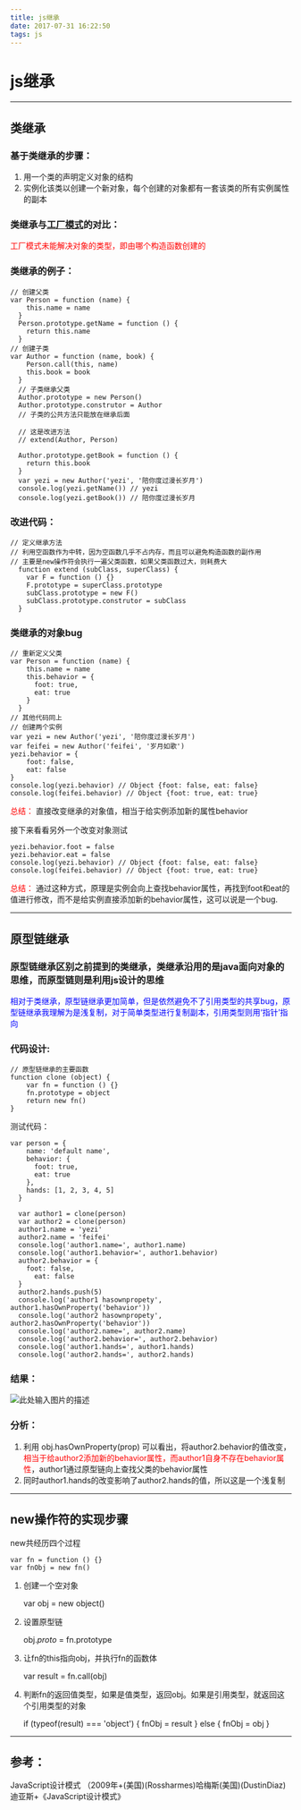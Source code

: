 ```yaml
---
title: js继承
date: 2017-07-31 16:22:50
tags: js
---
```


# js继承

------

## 类继承

### 基于类继承的步骤：
1. 用一个类的声明定义对象的结构
2. 实例化该类以创建一个新对象，每个创建的对象都有一套该类的所有实例属性的副本

### 类继承与[工厂模式][1]的对比： 
<font color='red'>工厂模式未能解决对象的类型，即由哪个构造函数创建的</font>

### 类继承的例子：

    // 创建父类
    var Person = function (name) {
        this.name = name
      }
      Person.prototype.getName = function () {
        return this.name
      }
    // 创建子类
    var Author = function (name, book) {
        Person.call(this, name)
        this.book = book
      }
      // 子类继承父类
      Author.prototype = new Person()
      Author.prototype.construtor = Author
      // 子类的公共方法只能放在继承后面
      
      // 这是改进方法
      // extend(Author, Person)
      
      Author.prototype.getBook = function () {
        return this.book
      }
      var yezi = new Author('yezi', '陪你度过漫长岁月')
      console.log(yezi.getName()) // yezi
      console.log(yezi.getBook()) // 陪你度过漫长岁月

### 改进代码： 

    // 定义继承方法
    // 利用空函数作为中转，因为空函数几乎不占内存，而且可以避免构造函数的副作用
    // 主要是new操作符会执行一遍父类函数，如果父类函数过大，则耗费大
      function extend (subClass, superClass) {
        var F = function () {}
        F.prototype = superClass.prototype
        subClass.prototype = new F()
        subClass.prototype.construtor = subClass
      }

### 类继承的对象bug

    // 重新定义父类
    var Person = function (name) {
        this.name = name
        this.behavior = {
          foot: true,
          eat: true
        }
      }
    // 其他代码同上
    // 创建两个实例
    var yezi = new Author('yezi', '陪你度过漫长岁月')
    var feifei = new Author('feifei', '岁月如歌')
    yezi.behavior = {
        foot: false,
        eat: false
    }
    console.log(yezi.behavior) // Object {foot: false, eat: false}
    console.log(feifei.behavior) // Object {foot: true, eat: true}

<font color='red'>总结：</font> 直接改变继承的对象值，相当于给实例添加新的属性behavior

接下来看看另外一个改变对象测试

    yezi.behavior.foot = false
    yezi.behavior.eat = false
    console.log(yezi.behavior) // Object {foot: false, eat: false}
    console.log(feifei.behavior) // Object {foot: true, eat: true}

<font color='red'>总结：</font> 通过这种方式，原理是实例会向上查找behavior属性，再找到foot和eat的值进行修改，而不是给实例直接添加新的behavior属性，这可以说是一个bug.

---


## 原型链继承

### 原型链继承区别之前提到的类继承，类继承沿用的是java面向对象的思维，而原型链则是利用js设计的思维
<font color='blue'>相对于类继承，原型链继承更加简单，但是依然避免不了引用类型的共享bug，原型链继承我理解为是浅复制，对于简单类型进行复制副本，引用类型则用‘指针’指向</font>

### 代码设计: 

    // 原型链继承的主要函数
    function clone (object) {
        var fn = function () {}
        fn.prototype = object
        return new fn()
    }

测试代码：

    var person = {
        name: 'default name',
        behavior: {
          foot: true,
          eat: true
        },
        hands: [1, 2, 3, 4, 5]
      }

      var author1 = clone(person)
      var author2 = clone(person)
      author1.name = 'yezi'
      author2.name = 'feifei'
      console.log('author1.name=', author1.name)
      console.log('author1.behavior=', author1.behavior)
      author2.behavior = {
        foot: false,
          eat: false
      }
      author2.hands.push(5)
      console.log('author1 hasownpropety', author1.hasOwnProperty('behavior'))
      console.log('author2 hasownpropety', author2.hasOwnProperty('behavior'))
      console.log('author2.name=', author2.name)
      console.log('author2.behavior=', author2.behavior)
      console.log('author1.hands=', author1.hands)
      console.log('author2.hands=', author2.hands)
      
### 结果：
![此处输入图片的描述][2]

### 分析： 
1. 利用 obj.hasOwnProperty(prop) 可以看出，将author2.behavior的值改变，<font color='red'>相当于给author2添加新的behavior属性，而author1自身不存在behavior属性</font>，author1通过原型链向上查找父类的behavior属性
2. 同时author1.hands的改变影响了author2.hands的值，所以这是一个浅复制


---


## new操作符的实现步骤
new共经历四个过程

    var fn = function () {}
    var fnObj = new fn()
    
1. 创建一个空对象
 
     var obj = new object()
    
2. 设置原型链

    obj._proto_ = fn.prototype
    
3. 让fn的this指向obj，并执行fn的函数体

    var result = fn.call(obj)

4. 判断fn的返回值类型，如果是值类型，返回obj。如果是引用类型，就返回这个引用类型的对象

    if (typeof(result) === 'object') {
      fnObj = result
    } else {
      fnObj = obj
    }
  
---

## 参考：

JavaScript设计模式 （2009年+(美国)(Rossharmes)哈梅斯(美国)(DustinDiaz)迪亚斯+《JavaScript设计模式》


  [1]: https://yezi12138.github.io/2017/05/11/%E5%B7%A5%E5%8E%82%E6%A8%A1%E5%BC%8FVS%E6%9E%84%E9%80%A0%E5%87%BD%E6%95%B0/
  [2]: http://wx4.sinaimg.cn/mw690/a359ab18gy1fi354qbexwj207y06r0st.jpg